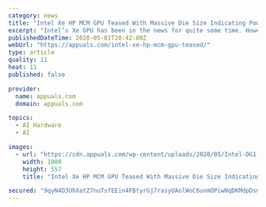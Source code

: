 ```yaml
---
category: news
title: "Intel Xe HP MCM GPU Teased With Massive Die Size Indicating Powerful Exascale Computing Capabilities For Commercial Operations?"
excerpt: "Intel’s Xe GPU has been in the news for quite some time. However, Intel has only offered some hints about the existence of the same. But a recent remark"
publishedDateTime: 2020-05-01T20:42:00Z
webUrl: "https://appuals.com/intel-xe-hp-mcm-gpu-teased/"
type: article
quality: 11
heat: 11
published: false

provider:
  name: appuals.com
  domain: appuals.com

topics:
  - AI Hardware
  - AI

images:
  - url: "https://cdn.appuals.com/wp-content/uploads/2020/05/Intel-DG1-Xe-Graphics.jpg"
    width: 1000
    height: 557
    title: "Intel Xe HP MCM GPU Teased With Massive Die Size Indicating Powerful Exascale Computing Capabilities For Commercial Operations?"

secured: "9qyN4D3UhXatZ7nuTsfEEin4FBtyrGj7rasyUAolWoC6unmOPiwNqDKMdpDsmssLAN4ucTCxyIeZ9O12niUYrHJOp7TzQSw70tVM37V88JgzsOCNxvLFcC1wt9cIot5pTHvWo+ghg+R5+xQssdYQ53WbBFbXqMHWZwcg247bYeXI/59CHHOTd1sf+MjcKWJtnJE8FFQfO8yDMSZKj0VeksdiXHY0dgGeC7EfdLx9ZU7+ypnYfP9JmAv93e6HMsqORuHUbOXbrQUchqq2cu59CyHctrR36q+gNDcdm6dpNXBnwrtD0SDsu6gX2moDNysu;dorPONmNGC0bldEI/VdKlQ=="
---
```


